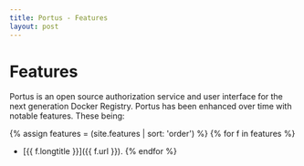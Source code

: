 ```yaml
---
title: Portus - Features
layout: post
---
```


# Features

Portus is an open source authorization service and user interface for the next
generation Docker Registry. Portus has been enhanced over time with notable
features. These being:

{% assign features = (site.features | sort: 'order') %}
{% for f in features %}
- [{{ f.longtitle }}]({{ f.url }}).
{% endfor %}

